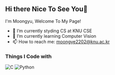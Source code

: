## Hi there Nice To See You👋
I'm Moongyu, Welcome To My Page!

- 🔭 I’m currently styding CS at KNU CSE
- 🌱 I’m currently learning Computer Vision
- 📫 How to reach me: moongye2202@knu.ac.kr

### Things I Code with
![C](https://img.shields.io/badge/C-A8B9CC?style=flat&logo=C&logoColor=white)
![Python](https://img.shields.io/badge/python-3670A0?style=flat&logo=python&logoColor=ffdd54)

